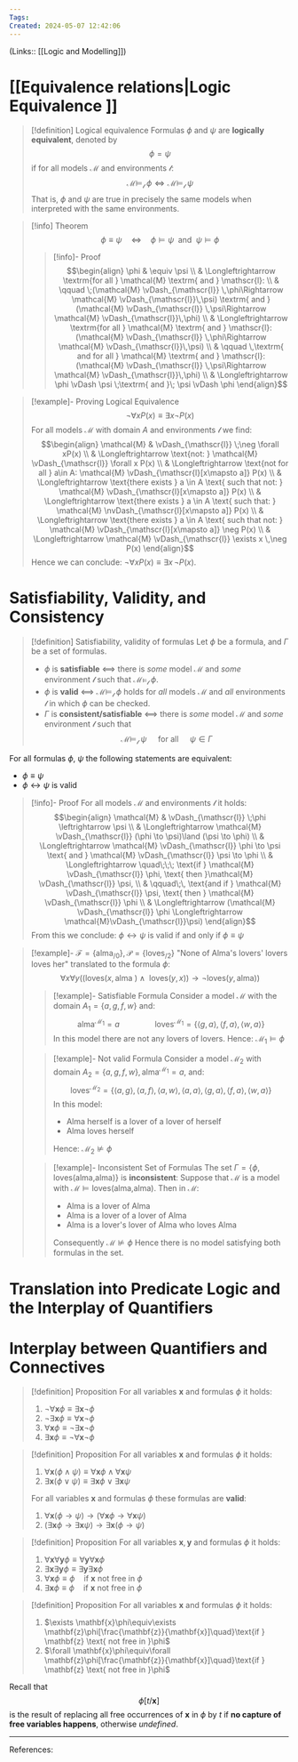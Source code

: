 ```yaml
---
Tags: 
Created: 2024-05-07 12:42:06
---
```

(Links:: [[Logic and Modelling]])
# [[Equivalence relations|Logic Equivalence ]]
> [!definition] Logical equivalence
> Formulas $\phi$ and $\psi$ are **logically equivalent**, denoted by $$\phi = \psi$$ if for all models $\mathcal{M}$ and environments $\mathscr{l}$: $$\mathcal{M}\vDash_{\mathscr{l}}\;\phi \Longleftrightarrow \mathcal{M}\vDash_{\mathscr{l}}\;\psi$$
> That is, $\phi$ and $\psi$ are true in precisely the same models when interpreted with the same environments.

> [!info] Theorem
> $$\phi \equiv \psi \quad \Longleftrightarrow \quad \phi \vDash \psi \;\textrm{ and }\; \psi \vDash \phi$$
> > [!info]- Proof
> > $$\begin{align}
> > \phi & \equiv \psi \\
> > 	& \Longleftrightarrow \textrm{for all } \mathcal{M} \textrm{ and } \mathscr{l}: \\  
> > 	& \qquad \;(\mathcal{M} \vDash_{\mathscr{l}} \,\phi\Rightarrow \mathcal{M} \vDash_{\mathscr{l}}\,\psi) \textrm{ and } (\mathcal{M} \vDash_{\mathscr{l}} \,\psi\Rightarrow \mathcal{M} \vDash_{\mathscr{l}}\,\phi) \\
> > 	& \Longleftrightarrow \textrm{for all } \mathcal{M} \textrm{ and } \mathscr{l}: (\mathcal{M} \vDash_{\mathscr{l}} \,\phi\Rightarrow \mathcal{M} \vDash_{\mathscr{l}}\,\psi) \\  
> > 	& \qquad \,\textrm{ and for all } \mathcal{M} \textrm{ and } \mathscr{l}: (\mathcal{M} \vDash_{\mathscr{l}} \,\psi\Rightarrow \mathcal{M} \vDash_{\mathscr{l}}\,\phi) \\
> > 	& \Longleftrightarrow \phi \vDash \psi \;\textrm{ and }\; \psi \vDash \phi
> > \end{align}$$

> [!example]- Proving Logical Equivalence
> $$\neg \forall x P(x)\equiv \exists x\neg P(x)$$
> For all models $\mathcal{M}$ with domain $A$ and environments $\mathscr{l}$ we find:
> $$\begin{align}
> \mathcal{M} & \vDash_{\mathscr{l}} \;\neg \forall xP(x) \\
> 	& \Longleftrightarrow \text{not: } \mathcal{M} \vDash_{\mathscr{l}} \forall x P(x) \\
> 	& \Longleftrightarrow \text{not for all } a\in A: \mathcal{M} \vDash_{\mathscr{l}[x\mapsto a]} P(x) \\
> 	& \Longleftrightarrow \text{there exists } a \in A \text{ such that not: } \mathcal{M} \vDash_{\mathscr{l}[x\mapsto a]} P(x) \\
> 	& \Longleftrightarrow \text{there exists } a \in A \text{ such that: } \mathcal{M} \nvDash_{\mathscr{l}[x\mapsto a]} P(x) \\
> 	& \Longleftrightarrow \text{there exists } a \in A \text{ such that not: } \mathcal{M} \vDash_{\mathscr{l}[x\mapsto a]} \neg P(x) \\
> 	& \Longleftrightarrow \mathcal{M} \vDash_{\mathscr{l}} \exists x \,\neg P(x)
> \end{align}$$
> Hence we can conclude: $\neg \forall xP(x) \equiv \exists x\,\neg P(x)$.

# Satisfiability, Validity, and Consistency
> [!definition] Satisfiability, validity of formulas
> Let $\phi$ be a formula, and $\Gamma$ be a set of formulas.
> - $\phi$ is **satisfiable** <==> there is *some* model $\mathcal{M}$ and *some* environment $\mathscr{l}$ such that $\mathcal{M}\vDash_{\mathscr{l}} \;\phi$.
> - $\phi$ is **valid** <==> $\mathcal{M}\vDash_{\mathscr{l}} \;\phi$ holds for *all* models $\mathcal{M}$ and *all* environments $\mathscr{l}$ in which $\phi$ can be checked.
> - $\Gamma$ is **consistent/satisfiable** <==> there is *some* model $\mathcal{M}$ and *some* environment $\mathscr{l}$ such that $$\mathcal{M}\vDash_{\mathscr{l}}\;\psi \quad \text{ for all } \quad\psi \in \Gamma$$

For all formulas $\phi$, $\psi$ the following statements are equivalent:
- $\phi\equiv\psi$ 
- $\phi\leftrightarrow \psi$ is valid

> [!info]- Proof
> For all models $\mathcal{M}$ and environments $\mathscr{l}$ it holds:
> $$\begin{align}
> \mathcal{M} & \vDash_{\mathscr{l}} \;\phi \leftrightarrow \psi \\
> 	& \Longleftrightarrow \mathcal{M} \vDash_{\mathscr{l}} (\phi \to \psi)\land (\psi \to \phi) \\
> 	& \Longleftrightarrow \mathcal{M} \vDash_{\mathscr{l}} \phi \to \psi \text{ and } \mathcal{M} \vDash_{\mathscr{l}} \psi \to \phi \\
> 	& \Longleftrightarrow \quad\;\;\; \text{if } \mathcal{M} \vDash_{\mathscr{l}} \phi, \text{ then }\mathcal{M} \vDash_{\mathscr{l}} \psi, \\
> 	& \qquad\;\, \text{and if } \mathcal{M} \vDash_{\mathscr{l}} \psi, \text{ then } \mathcal{M} \vDash_{\mathscr{l}} \phi \\
> 	& \Longleftrightarrow (\mathcal{M} \vDash_{\mathscr{l}} \phi \Longleftrightarrow \mathcal{M}\vDash_{\mathscr{l}}\psi)
> \end{align}$$
> From this we conclude: $\phi\leftrightarrow \psi$ is valid if and only if $\phi\equiv \psi$

> [!example]- $\mathcal{F}=\{\text{alma}_{/0}\},\mathcal{P}=\{\text{loves}_{/2}\}$
> "None of Alma's lovers' lovers loves her" translated to the formula $\phi$:
> $$\forall x\forall y((\text{loves}(x,\text{alma })\land \text{ loves}(y,x))\to \neg \text{loves} (y,\text{alma}))$$
> > [!example]- Satisfiable Formula
> > Consider a model $\mathcal{M}$ with the domain $A_{1}=\{a,g,f,w\}$ and: $$\text{alma}^{\mathcal{M}_{1}}=a\qquad\qquad \text{loves}^{\mathcal{M}_{1}}=\{\langle g,a \rangle, \langle f,a\rangle, \langle w,a\rangle\}$$
> > In this model there are not any lovers of lovers.
> > Hence: $\mathcal{M}_{1}\vDash \phi$
> 
> > [!example]- Not valid Formula
> > Consider a model $\mathcal{M}_{2}$ with domain $A_{2}=\{a,g,f,w\},\text{alma}^{\mathcal{M}_{1}}=a$, and: $$\text{loves}^{\mathcal{M}_{2}}=\{\langle a,g\rangle, \langle a,f\rangle, \langle a,w\rangle,\langle a,a\rangle, \langle g,a\rangle, \langle f,a\rangle,\langle w,a\rangle\}$$
> > In this model:
> > - Alma herself is a lover of a lover of herself
> > - Alma loves herself
> >
> > Hence: $\mathcal{M}_{2}\nvDash \phi$
> 
> > [!example]- Inconsistent Set of Formulas
> > The set $\Gamma=\{\phi, \text{loves}(\text{alma,alma})\}$ is **inconsistent**: Suppose that $\mathcal{M}$ is a model with $\mathcal{M}\vDash \text{loves}(\text{alma,alma})$. Then in $\mathcal{M}$:
> > - Alma is a lover of Alma
> > - Alma is a lover of a lover of Alma
> > - Alma is a lover's lover of Alma who loves Alma
> > 
> > Consequently $\mathcal{M}\nvDash \phi$
> > Hence there is no model satisfying both formulas in the set.

# Translation into Predicate Logic and the Interplay of Quantifiers


# Interplay between Quantifiers and Connectives
> [!definition] Proposition
> For all variables $\mathbf{x}$ and formulas $\phi$ it holds:
> 1. $\neg \forall \mathbf{x}\phi\equiv \exists \mathbf{x}\neg \phi$
> 2. $\neg \exists \mathbf{x}\phi\equiv \forall \mathbf{x}\neg \phi$
> 3. $\forall \mathbf{x}\phi\equiv \neg \exists \mathbf{x}\neg \phi$
> 4. $\exists \mathbf{x}\phi\equiv \neg \forall \mathbf{x}\neg \phi$

> [!definition] Proposition
> For all variables $\mathbf{x}$ and formulas $\phi$ it holds:
> 1. $\forall\mathbf{x}(\phi\land \psi)\equiv\forall \mathbf{x}\phi \land\forall\mathbf{x}\psi$
> 2. $\exists \mathbf{x}(\phi\lor\psi)\equiv\exists \mathbf{x}\phi\lor\exists\mathbf{x}\psi$
> 
> For all variables $\mathbf{x}$ and formulas $\phi$ these formulas are **valid**:
> 1. $\forall \mathbf{x}(\phi\to\psi)\to(\forall\mathbf{x}\phi\to\forall\mathbf{x}\psi)$
> 1. $(\exists\mathbf{x}\phi\to\exists\mathbf{x}\psi)\to\exists \mathbf{x}(\phi\to\psi)$

> [!definition] Proposition
> For all variables $\mathbf{x},\mathbf{y}$ and formulas $\phi$ it holds:
> 1. $\forall \mathbf{x}\forall\mathbf{y}\phi\equiv\forall\mathbf{y}\forall\mathbf{x}\phi$
> 2. $\exists \mathbf{x}\exists\mathbf{y}\phi\equiv\exists\mathbf{y}\exists\mathbf{x}\phi$
> 3. $\forall \mathbf{x}\phi\equiv\phi\quad\text{if } \mathbf{x} \text{ not free in } \phi$
> 3. $\exists \mathbf{x}\phi\equiv\phi\quad\text{if } \mathbf{x} \text{ not free in } \phi$

> [!definition] Proposition
> For all variables $\mathbf{x}$ and formulas $\phi$ it holds:
> 1. $\exists \mathbf{x}\phi\equiv\exists \mathbf{z}\phi[\frac{\mathbf{z}}{\mathbf{x}]\quad}\text{if } \mathbf{z} \text{ not free in }\phi$
> 1. $\forall \mathbf{x}\phi\equiv\forall \mathbf{z}\phi[\frac{\mathbf{z}}{\mathbf{x}]\quad}\text{if } \mathbf{z} \text{ not free in }\phi$

Recall that $$\phi[t/\mathbf{x}]$$ is the result of replacing all free occurrences of $\mathbf{x}$ in $\phi$ by $t$ if **no capture of free variables happens**, otherwise *undefined*.


---
References:

